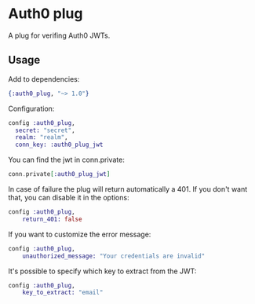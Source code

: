 # Auth0 plug

A plug for verifing Auth0 JWTs.


## Usage

Add to dependencies:

```elixir
{:auth0_plug, "~> 1.0"}
```

Configuration:

```elixir
config :auth0_plug,
  secret: "secret",
  realm: "realm",
  conn_key: :auth0_plug_jwt
```

You can find the jwt in conn.private:

```elixir
conn.private[:auth0_plug_jwt]
```

In case of failure the plug will return automatically a 401. If you don't want
that, you can disable it in the options:

```elixir
config :auth0_plug,
    return_401: false
```

If you want to customize the error message:


```elixir
config :auth0_plug,
    unauthorized_message: "Your credentials are invalid"
```


It's possible to specify which key to extract from the JWT:

```elixir
config :auth0_plug,
    key_to_extract: "email"
```
